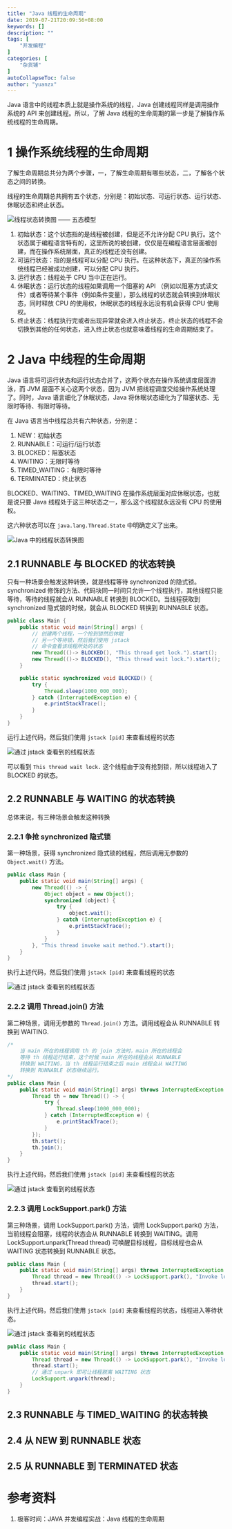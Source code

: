 ```yaml
---
title: "Java 线程的生命周期"
date: 2019-07-21T20:09:56+08:00
keywords: []
description: ""
tags: [
    "并发编程"
]
categories: [
    "杂货铺"
]
autoCollapseToc: false
author: "yuanzx"
---
```


Java 语言中的线程本质上就是操作系统的线程，Java 创建线程同样是调用操作系统的 API 来创建线程。所以，了解 Java 线程的生命周期的第一步是了解操作系统线程的生命周期。

# 1 操作系统线程的生命周期

了解生命周期总共分为两个步骤，一，了解生命周期有哪些状态，二，了解各个状态之间的转换。

线程的生命周期总共拥有五个状态，分别是：初始状态、可运行状态、运行状态、休眠状态和终止状态。

![线程状态转换图 —— 五态模型](/media/hovel/20.png)

1. 初始状态：这个状态指的是线程被创建，但是还不允许分配 CPU 执行。这个状态属于编程语言特有的，这里所说的被创建，仅仅是在编程语言层面被创建，而在操作系统层面，真正的线程还没有创建。
2. 可运行状态：指的是线程可以分配 CPU 执行。在这种状态下，真正的操作系统线程已经被成功创建，可以分配 CPU 执行。
3. 运行状态：线程处于 CPU 当中正在运行。
4. 休眠状态：运行状态的线程如果调用一个阻塞的 API （例如以阻塞方式读文件）或者等待某个事件（例如条件变量），那么线程的状态就会转换到休眠状态，同时释放 CPU 的使用权，休眠状态的线程永远没有机会获得 CPU 使用权。
5. 终止状态：线程执行完或者出现异常就会进入终止状态，终止状态的线程不会切换到其他的任何状态，进入终止状态也就意味着线程的生命周期结束了。

# 2 Java 中线程的生命周期

Java 语言将可运行状态和运行状态合并了，这两个状态在操作系统调度层面游泳，而 JVM 层面不关心这两个状态，因为 JVM 把线程调度交给操作系统处理了。同时，Java 语言细化了休眠状态，Java 将休眠状态细化为了阻塞状态、无限时等待、有限时等待。

在 Java 语言当中线程总共有六种状态，分别是：

1. NEW：初始状态
2. RUNNABLE：可运行/运行状态
3. BLOCKED：阻塞状态
4. WAITING：无限时等待
5. TIMED_WAITING：有限时等待
6. TERMINATED：终止状态

BLOCKED、WAITING、TIMED_WAITING 在操作系统层面对应休眠状态，也就是说只要 Java 线程处于这三种状态之一，那么这个线程就永远没有 CPU 的使用权。

这六种状态可以在 `java.lang.Thread.State` 中明确定义了出来。

![Java 中的线程状态转换图](/media/hovel/21.png)

## 2.1 RUNNABLE 与 BLOCKED 的状态转换

只有一种场景会触发这种转换，就是线程等待 synchronized 的隐式锁。synchronized 修饰的方法、代码块同一时间只允许一个线程执行，其他线程只能等待，等待的线程就会从 RUNNABLE 转换到 BLOCKED。当线程获取到 synchronized 隐式锁的时候，就会从 BLOCKED 转换到 RUNNABLE 状态。

```java
public class Main {
    public static void main(String[] args) {
        // 创建两个线程，一个抢到锁然后休眠
        // 另一个等待锁，然后我们使用 jstack 
        // 命令查看该线程所处的状态
        new Thread(()-> BLOCKED(), "This thread get lock.").start();
        new Thread(()-> BLOCKED(), "This thread wait lock.").start();
    }

    public static synchronized void BLOCKED() {
        try {
            Thread.sleep(1000_000_000);
        } catch (InterruptedException e) {
            e.printStackTrace();
        }
    }
}
```

运行上述代码，然后我们使用 `jstack [pid]` 来查看线程的状态

![通过 jstack 查看到的线程状态](/media/hovel/22.png)

可以看到 `This thread wait lock.` 这个线程由于没有抢到锁，所以线程进入了 BLOCKED 的状态。

## 2.2 RUNNABLE 与 WAITING 的状态转换

总体来说，有三种场景会触发这种转换

### 2.2.1 争抢 synchronized 隐式锁

第一种场景，获得 synchronized 隐式锁的线程，然后调用无参数的 `Object.wait()` 方法。

```java
public class Main {
    public static void main(String[] args) {
        new Thread(() -> {
            Object object = new Object();
            synchronized (object) {
                try {
                    object.wait();
                } catch (InterruptedException e) {
                    e.printStackTrace();
                }
            }
        }, "This thread invoke wait method.").start();
    }
}
```

执行上述代码，然后我们使用 `jstack [pid]` 来查看线程的状态

![通过 jstack 查看到的线程状态](/media/hovel/23.png)

### 2.2.2 调用 Thread.join() 方法

第二种场景，调用无参数的 `Thread.join()` 方法。调用线程会从 RUNNABLE 转换到 WAITING.

```java
/*
    当 main 所在的线程调用 th 的 join 方法时，main 所在的线程会
    等待 th 线程运行结束，这个时候 main 所在的线程会从 RUNNABLE 
    转换到 WAITING，当 th 线程运行结束之后 main 线程会从 WAITING 
    转换到 RUNNABLE 状态继续运行。
*/
public class Main {
    public static void main(String[] args) throws InterruptedException {
        Thread th = new Thread(() -> {
            try {
                Thread.sleep(1000_000_000);
            } catch (InterruptedException e) {
                e.printStackTrace();
            }
        });
        th.start();
        th.join();
    }
}
```

执行上述代码，然后我们使用 `jstack [pid]` 来查看线程的状态

![通过 jstack 查看到的线程状态](/media/hovel/24.png)

### 2.2.3 调用 LockSupport.park() 方法

第三种场景，调用 LockSupport.park() 方法，调用 LockSupport.park() 方法，当前线程会阻塞，线程的状态会从 RUNNABLE 转换到 WAITING。调用 LockSupport.unpark(Thread thread) 可唤醒目标线程，目标线程也会从 WAITING 状态转换到 RUNNABLE 状态。

```java
public class Main {
    public static void main(String[] args) throws InterruptedException {
        Thread thread = new Thread(() -> LockSupport.park(), "Invoke lock support part method.");
        thread.start();
    }
}
```

执行上述代码，然后我们使用 `jstack [pid]` 来查看线程的状态，线程进入等待状态。

![通过 jstack 查看到的线程状态](/media/hovel/25.png)

```java
public class Main {
    public static void main(String[] args) throws InterruptedException {
        Thread thread = new Thread(() -> LockSupport.park(), "Invoke lock support part method.");
        thread.start();
        // 通过 unpark 即可让线程脱离 WAITING 状态
        LockSupport.unpark(thread);
    }
}
```

## 2.3 RUNNABLE 与 TIMED_WAITING 的状态转换

## 2.4 从 NEW 到 RUNNABLE 状态

## 2.5 从 RUNNABLE 到 TERMINATED 状态

# 参考资料

1. 极客时间：JAVA 并发编程实战：Java 线程的生命周期
